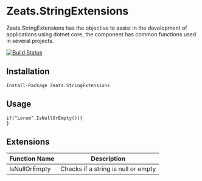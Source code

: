 # Zeats.StringExtensions

Zeats.StringExtensions has the objective to assist in the development of applications using dotnet core, the component has common functions used in several projects.

[![Build Status](https://dev.azure.com/zeats/Core/_apis/build/status/zeats-string-extensions?branchName=master)](https://dev.azure.com/zeats/Core/_build/latest?definitionId=16&branchName=master)

## Installation

```PM>
Install-Package Zeats.StringExtensions
```

## Usage

    if("Lorem".IsNullOrEmpty()){
    }

## Extensions


| Function Name           | Description                        |
|-------------------------|------------------------------------|
| IsNullOrEmpty           | Checks if a string is null or empty|
